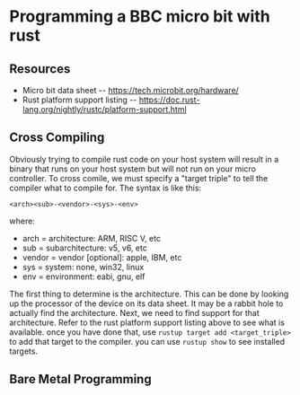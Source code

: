 # Programming a BBC micro bit with rust

## Resources

- Micro bit data sheet -- https://tech.microbit.org/hardware/
- Rust platform support listing -- https://doc.rust-lang.org/nightly/rustc/platform-support.html


## Cross Compiling
Obviously trying to compile rust code on your host system will result in a binary that runs on your host system but will not run on your micro controller.
To cross comile, we must specify a "target triple" to tell the compiler what to compile for. The syntax is like this:

`<arch><sub>-<vendor>-<sys>-<env>`

where:

- arch = architecture: ARM, RISC V, etc
- sub = subarchitecture: v5, v6, etc
- vendor = vendor [optional]: apple, IBM, etc
- sys = system: none, win32, linux
- env = environment: eabi, gnu, elf

The first thing to determine is the architecture. This can be done by looking up the processor of the device on its data sheet. It may be a rabbit hole to actually find the architecture. Next, we need to find support for that architecture. Refer to the rust platform support listing above to see what is available. once you have done that, use `rustup target add <target_triple>` to add that target to the compiler. you can use `rustup show` to see installed targets.

## Bare Metal Programming


